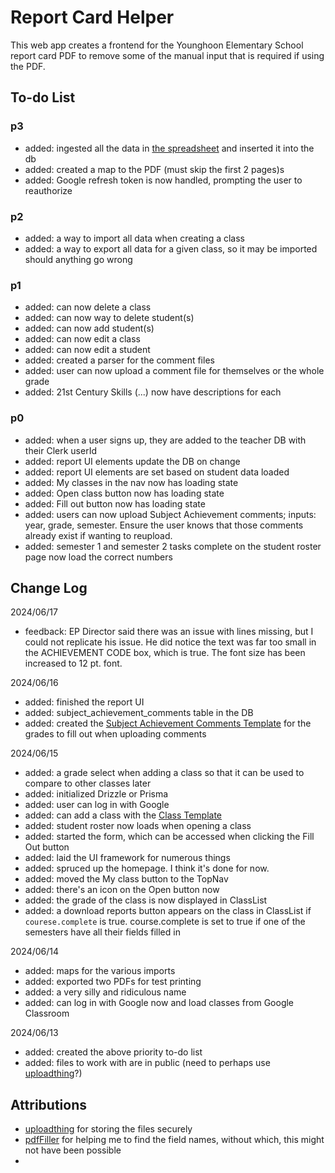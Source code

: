 # Report Card Helper

This web app creates a frontend for the Younghoon Elementary School report card PDF to remove some of the manual input that is required if using the PDF.

## To-do List

### p3

- added: ingested all the data in [the spreadsheet](https://docs.google.com/spreadsheets/d/1nY6fEE1_C9idh2KdKHgh9Dr7T-69v7kdvCFpG91WcyA/edit?usp=sharing) and inserted it into the db
- added: created a map to the PDF (must skip the first 2 pages)s
- added: Google refresh token is now handled, prompting the user to reauthorize

### p2

- added: a way to import all data when creating a class
- added: a way to export all data for a given class, so it may be imported should anything go wrong

### p1

- added: can now delete a class
- added: can now way to delete student(s)
- added: can now add student(s)
- added: can now edit a class
- added: can now edit a student
- added: created a parser for the comment files
- added: user can now upload a comment file for themselves or the whole grade
- added: 21st Century Skills (...) now have descriptions for each

### p0

- added: when a user signs up, they are added to the teacher DB with their Clerk userId
- added: report UI elements update the DB on change
- added: report UI elements are set based on student data loaded
- added: My classes in the nav now has loading state
- added: Open class button now has loading state
- added: Fill out button now has loading state
- added: users can now upload Subject Achievement comments; inputs: year, grade, semester. Ensure the user knows that those comments already exist if wanting to reupload.
- added: semester 1 and semester 2 tasks complete on the student roster page now load the correct numbers

## Change Log

2024/06/17
- feedback: EP Director said there was an issue with lines missing, but I could not replicate his issue. He did notice the text was far too small in the ACHIEVEMENT CODE box, which is true. The font size has been increased to 12 pt. font.

2024/06/16

- added: finished the report UI
- added: subject_achievement_comments table in the DB
- added: created the [Subject Achievement Comments Template](https://docs.google.com/spreadsheets/d/1u277GDdX-56mExqmJrKHLZ1PslTXkcjne9Ischi5QXM/edit?usp=sharing) for the grades to fill out when uploading comments

2024/06/15

- added: a grade select when adding a class so that it can be used to compare to other classes later
- added: initialized Drizzle or Prisma
- added: user can log in with Google
- added: can add a class with the [Class Template](https://docs.google.com/spreadsheets/d/1esh8Wu7e2nNYWg_puYzogWoWbwgRs1PK_8sVoXi0ysY/edit?usp=sharing)
- added: student roster now loads when opening a class
- added: started the form, which can be accessed when clicking the Fill Out button
- added: laid the UI framework for numerous things
- added: spruced up the homepage. I think it's done for now.
- added: moved the My class button to the TopNav
- added: there's an icon on the Open button now
- added: the grade of the class is now displayed in ClassList
- added: a download reports button appears on the class in ClassList if `courese.complete` is true. course.complete is set to true if one of the semesters have all their fields filled in

2024/06/14

- added: maps for the various imports
- added: exported two PDFs for test printing
- added: a very silly and ridiculous name
- added: can log in with Google now and load classes from Google Classroom

2024/06/13

- added: created the above priority to-do list
- added: files to work with are in public (need to perhaps use [uploadthing](https://uploadthing.com/)?)

## Attributions

- [uploadthing](https://uploadthing.com/) for storing the files securely
- [pdfFiller](https://www.pdffiller.com/) for helping me to find the field names, without which, this might not have been possible
-
